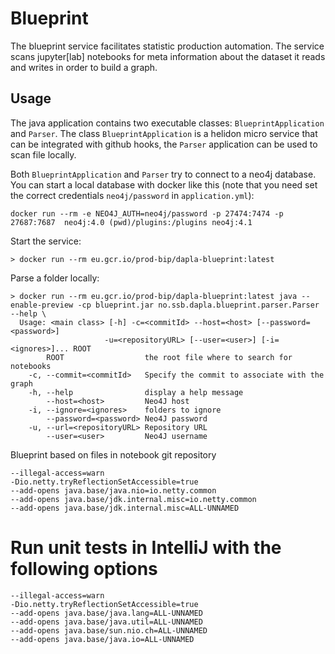 # Blueprint

The blueprint service facilitates statistic production automation. The service scans jupyter[lab] notebooks for 
meta information about the dataset it reads and writes in order to build a graph. 

## Usage 

The java application contains two executable classes: `BlueprintApplication` and `Parser`.
The class `BlueprintApplication` is a helidon micro service that can be integrated with github hooks, the `Parser` 
application can be used to scan file locally. 

Both `BlueprintApplication` and `Parser` try to connect to a neo4j database. You can start a local database with docker 
like this (note that you need set the correct credentials `neo4j/password` in `application.yml`): 

```
docker run --rm -e NEO4J_AUTH=neo4j/password -p 27474:7474 -p 27687:7687  neo4j:4.0 (pwd)/plugins:/plugins neo4j:4.1
```

Start the service:
```shell script
> docker run --rm eu.gcr.io/prod-bip/dapla-blueprint:latest 
```

Parse a folder locally:
```
> docker run --rm eu.gcr.io/prod-bip/dapla-blueprint:latest java --enable-preview -cp blueprint.jar no.ssb.dapla.blueprint.parser.Parser --help \
  Usage: <main class> [-h] -c=<commitId> --host=<host> [--password=<password>]
                     -u=<repositoryURL> [--user=<user>] [-i=<ignores>]... ROOT
        ROOT                  the root file where to search for notebooks
    -c, --commit=<commitId>   Specify the commit to associate with the graph
    -h, --help                display a help message
        --host=<host>         Neo4J host
    -i, --ignore=<ignores>    folders to ignore
        --password=<password> Neo4J password
    -u, --url=<repositoryURL> Repository URL
        --user=<user>         Neo4J username
```
 
Blueprint based on files in notebook git repository


```
--illegal-access=warn
-Dio.netty.tryReflectionSetAccessible=true
--add-opens java.base/java.nio=io.netty.common
--add-opens java.base/jdk.internal.misc=io.netty.common
--add-opens java.base/jdk.internal.misc=ALL-UNNAMED
```

# Run unit tests in IntelliJ with the following options
```
--illegal-access=warn
-Dio.netty.tryReflectionSetAccessible=true
--add-opens java.base/java.lang=ALL-UNNAMED
--add-opens java.base/java.util=ALL-UNNAMED
--add-opens java.base/sun.nio.ch=ALL-UNNAMED
--add-opens java.base/java.io=ALL-UNNAMED
```
